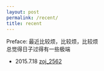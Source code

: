 ```yaml
---
layout: post
permalink: /recent/
title: recent
---
```


Preface:
最近比较烦，比较烦，比较烦   
总觉得日子过得有一些极端   


* 2015.7.18 [zoj_2562](/zoj_2562)

